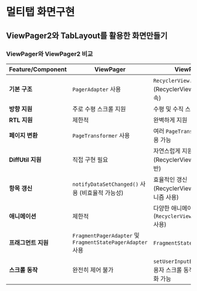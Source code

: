 
# 멀티탭 화면구현
## ViewPager2와 TabLayout를 활용한 화면만들기


### ViewPager와 ViewPager2 비교

| Feature/Component   | ViewPager                                   | ViewPager2                                                                 |
|---------------------|---------------------------------------------|----------------------------------------------------------------------------|
| **기본 구조**           | `PagerAdapter` 사용                          | `RecyclerView.Adapter` 사용 (RecyclerView의 모든 기능 상속)                 |
| **방향 지원**          | 주로 수평 스크롤 지원                          | 수평 및 수직 스크롤 지원                                                      |
| **RTL 지원**           | 제한적                                       | 완벽하게 지원                                                                |
| **페이지 변환**         | `PageTransformer` 사용                        | 여러 `PageTransformer` 동시 사용 가능                                           |
| **DiffUtil 지원**       | 직접 구현 필요                                | 자연스럽게 지원 (RecyclerView.Adapter 기반)                                      |
| **항목 갱신**          | `notifyDataSetChanged()` 사용 (비효율적 가능성) | 효율적인 갱신 (RecyclerView.Adapter 메커니즘 사용)                               |
| **애니메이션**          | 제한적                                       | 다양한 애니메이션 (`RecyclerView.ItemAnimator` 사용)                             |
| **프래그먼트 지원**      | `FragmentPagerAdapter` 및 `FragmentStatePagerAdapter` 사용 | `FragmentStateAdapter` 사용                                                    |
| **스크롤 동작**         | 완전히 제어 불가                               | `setUserInputEnabled()`로 사용자 스크롤 동작 활성화/비활성화 가능                |


